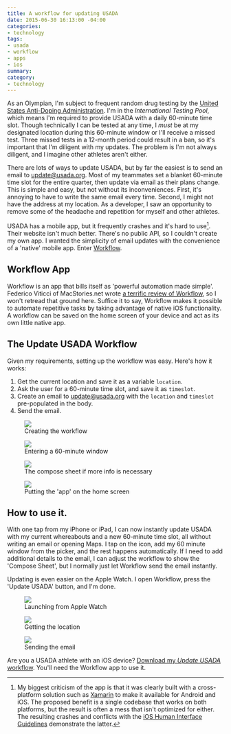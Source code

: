 ```yaml
---
title: A workflow for updating USADA
date: 2015-06-30 16:13:00 -04:00
categories:
- technology
tags:
- usada
- workflow
- apps
- ios
summary:
category:
- technology
---
```


As an Olympian, I'm subject to frequent random drug testing by the [United States Anti-Doping Administration](http://www.usada.org). I'm in the *International Testing Pool*, which means I'm required to provide USADA with a daily 60-minute time slot. Though technically I can be tested at any time, I *must* be at my designated location during this 60-minute window or I'll receive a missed test. Three missed tests in a 12-month period could result in a ban, so it's important that I'm diligent with my updates. The problem is I'm not always diligent, and I imagine other athletes aren't either.

There are lots of ways to update USADA, but by far the easiest is to send an email to update@usada.org. Most of my teammates set a blanket 60-minute time slot for the entire quarter, then update via email as their plans change. This is simple and easy, but not without its inconveniences. First, it's annoying to have to write the same email every time. Second, I might not have the address at my location. As a developer, I saw an opportunity to remove some of the headache and repetition for myself and other athletes.

USADA has a mobile app, but it frequently crashes and it's hard to use[^1]. Their website isn't much better. There's no public API, so I couldn't create my own app. I wanted the simplicity of email updates with the convenience of a 'native' mobile app. Enter [Workflow](https://workflow.is).   

## Workflow App
Workflow is an app that bills itself as 'powerful automation made simple'. Federico Viticci of MacStories.net wrote [a terrific review of Workflow](http://www.macstories.net/reviews/workflow-review-integrated-automation-for-ios-8/), so I won't retread that ground here. Suffice it to say, Workflow makes it possible to automate repetitive tasks by taking advantage of native iOS functionality. A workflow can be saved on the home screen of your device and act as its own little native app.

## The Update USADA Workflow
Given my requirements, setting up the workflow was easy. Here's how it works:
1. Get the current location and save it as a variable `location`.
2. Ask the user for a 60-minute time slot, and save it as `timeslot`.
3. Create an email to update@usada.org with the `location` and `timeslot` pre-populated in the body.
4. Send the email.

<figure>
  <img src="/uploads/workflow-1.png">
  <figcaption>Creating the workflow</figcaption>
</figure>

<figure>
  <img src="/uploads/workflow-2.png">
  <figcaption>Entering a 60-minute window</figcaption>
</figure>

<figure>
<img src="/uploads/workflow-3.png">
<figcaption>The compose sheet if more info is necessary</figcaption>
</figure>

<figure>
<img src="/uploads/workflow-7.png">
<figcaption>Putting the 'app' on the home screen</figcaption>
</figure>

## How to use it.

With one tap from my iPhone or iPad, I can now instantly update USADA with my current whereabouts and a new 60-minute time slot, all without writing an email or opening Maps. I tap on the icon, add my 60 minute window from the picker, and the rest happens automatically. If I need to add additional details to the email, I can adjust the workflow to show the 'Compose Sheet', but I normally just let Workflow send the email instantly.

Updating is even easier on the Apple Watch. I open Workflow, press the 'Update USADA' button, and I'm done.


<figure>
<img src="/uploads/worklow-4.jpg">
<figcaption>Launching from Apple Watch</figcaption>
</figure>
<figure class="shot">
<img src="/uploads/workflow-5.jpg">
<figcaption>Getting the location</figcaption>
</figure>
<figure class="shot">
<img src="/uploads/workflow-6.jpg">
<figcaption>Sending the email</figcaption>
</figure>

Are you a USADA athlete with an iOS device? [Download my *Update USADA* workflow](https://workflow.is/workflows/a63ae7a9649f48dda111b2c4d917198c). You'll need the Workflow app to use it.  

[^1]: My biggest criticism of the app is that it was clearly built with a cross-platform solution such as [Xamarin](http://xamarin.com) to make it available for Android and iOS. The proposed benefit is a single codebase that works on both platforms, but the result is often a mess that isn't optimized for either. The resulting crashes and conflicts with the [iOS Human Interface Guidelines](https://developer.apple.com/library/ios/documentation/UserExperience/Conceptual/MobileHIG/) demonstrate the latter.
